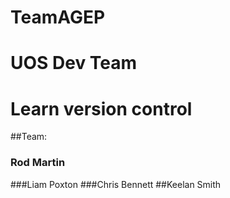 # TeamAGEP
# UOS Dev Team
# Learn version control

##Team:
### Rod Martin
###Liam Poxton
###Chris Bennett
##Keelan Smith